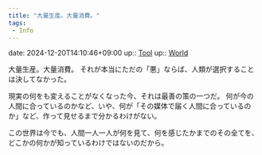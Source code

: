 ```yaml
---
title: "大量生産。大量消費。"
tags:
 - Info
---
```


date: 2024-12-20T14:10:46+09:00
up:: [Tool](Bar/Novel/Topics/Tool.md)
up:: [World](Bar/Novel/Topics/World.md)

大量生産。大量消費。
それが本当にただの「悪」ならば、人類が選択することは決してなかった。

現実の何をも変えることがなくなった今、それは最善の策の一つだ。
何が今の人間に合っているのかなど、いや、何が「その媒体で届く人間に合っているのか」など、作って見せるまで分かるわけがない。

この世界は今でも、人間一人一人が何を見て、何を感じたかまでのその全てを、どこかの何かが知っているわけではないのだから。
